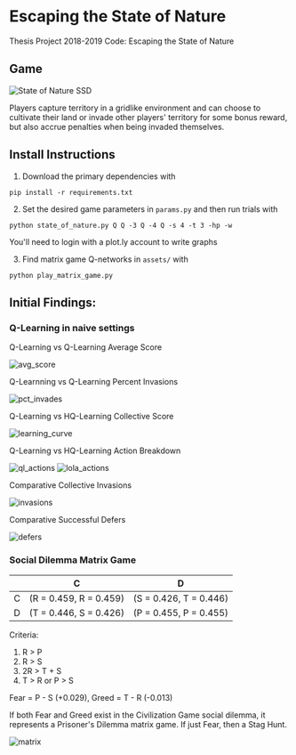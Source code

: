 # Escaping the State of Nature
Thesis Project 2018-2019 Code: Escaping the State of Nature

## Game

![State of Nature SSD](https://raw.githubusercontent.com/wlong0827/state_of_nature/master/assets/civ_game.png)

Players capture territory in a gridlike environment and can choose to cultivate their land or invade other players' territory for some bonus reward, but also accrue penalties when being invaded themselves.

## Install Instructions

1. Download the primary dependencies with
```
pip install -r requirements.txt
```
2. Set the desired game parameters in `params.py` and then run trials with 
```
python state_of_nature.py Q Q -3 Q -4 Q -s 4 -t 3 -hp -w 
```
You'll need to login with a plot.ly account to write graphs

3. Find matrix game Q-networks in `assets/` with
```
python play_matrix_game.py
```

## Initial Findings:

### Q-Learning in naive settings 
Q-Learning vs Q-Learning Average Score

![avg_score](https://github.com/wlong0827/state_of_nature/blob/master/assets/avg_score.png)

Q-Learnning vs Q-Learning Percent Invasions

![pct_invades](https://github.com/wlong0827/state_of_nature/blob/master/assets/pct_invade.png)

Q-Learning vs HQ-Learning Collective Score

![learning_curve](https://github.com/wlong0827/state_of_nature/blob/master/assets/collective_score.png)

Q-Learning vs HQ-Learning Action Breakdown

![ql_actions](https://github.com/wlong0827/state_of_nature/blob/master/assets/q_breakdown.png)
![lola_actions](https://github.com/wlong0827/state_of_nature/blob/master/assets/hq_breakdown.png)

Comparative Collective Invasions

![invasions](https://github.com/wlong0827/state_of_nature/blob/master/assets/collective_invasions.png)

Comparative Successful Defers

![defers](https://github.com/wlong0827/state_of_nature/blob/master/assets/collective_defers.png)

### Social Dilemma Matrix Game

|   |               C              |               D              |
|---|:----------------------------:|:----------------------------:|
| C | (R = 0.459, R = 0.459) | (S = 0.426, T = 0.446)   |
| D | (T = 0.446, S = 0.426)   | (P = 0.455, P = 0.455) |
 
Criteria: 
1. R > P
2. R > S
3. 2R > T + S
4. T > R or P > S

Fear = P - S (+0.029), Greed = T - R (-0.013)

If both Fear and Greed exist in the Civilization Game social dilemma, it represents a Prisoner's Dilemma matrix game. If just Fear, then a Stag Hunt. 

![matrix](https://github.com/wlong0827/state_of_nature/blob/master/assets/matrix.png)


